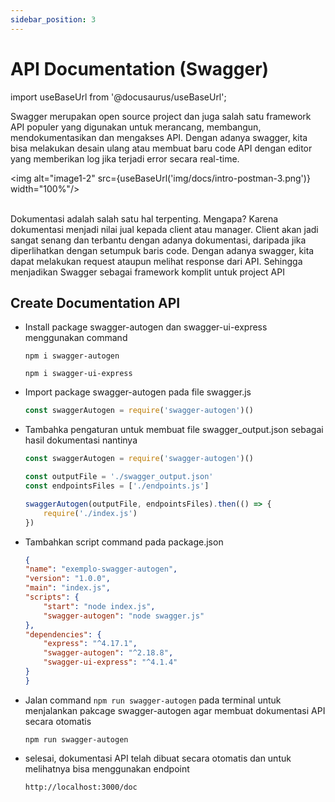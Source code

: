 ```yaml
---
sidebar_position: 3
---
```


# API Documentation (Swagger)

import useBaseUrl from '@docusaurus/useBaseUrl';

Swagger merupakan open source project dan juga salah satu framework API populer yang digunakan untuk merancang, membangun, mendokumentasikan dan mengakses API. Dengan adanya swagger, kita bisa melakukan desain ulang atau membuat baru code API dengan editor yang memberikan log jika terjadi error secara real-time.

<img alt="image1-2" src={useBaseUrl('img/docs/intro-postman-3.png')} width="100%"/>
<br/>
<br/>

Dokumentasi adalah salah satu hal terpenting. Mengapa? Karena dokumentasi menjadi nilai jual kepada client atau manager. Client akan jadi sangat senang dan terbantu dengan adanya dokumentasi, daripada jika diperlihatkan dengan setumpuk baris code. Dengan adanya swagger, kita dapat melakukan request ataupun melihat response dari API. Sehingga menjadikan Swagger sebagai framework komplit untuk project API

## Create Documentation API

- Install package swagger-autogen dan swagger-ui-express menggunakan command 
    ```shell
    npm i swagger-autogen
    ```
    ```shell
    npm i swagger-ui-express
    ```
- Import package swagger-autogen pada file swagger.js
    ```js title='swagger.js'
    const swaggerAutogen = require('swagger-autogen')()
    ```
- Tambahka pengaturan untuk membuat file swagger_output.json sebagai hasil dokumentasi nantinya
    ```js title='swagger.js' {3-8}
    const swaggerAutogen = require('swagger-autogen')()

    const outputFile = './swagger_output.json'
    const endpointsFiles = ['./endpoints.js']

    swaggerAutogen(outputFile, endpointsFiles).then(() => {
        require('./index.js')
    })                          
    ```

- Tambahkan script command pada package.json
    ```json {7} title='package.json'
    {
    "name": "exemplo-swagger-autogen",
    "version": "1.0.0",
    "main": "index.js",
    "scripts": {
        "start": "node index.js",
        "swagger-autogen": "node swagger.js"
    },
    "dependencies": {
        "express": "^4.17.1",
        "swagger-autogen": "^2.18.8",
        "swagger-ui-express": "^4.1.4"
    }
    }
    ```
- Jalan command `npm run swagger-autogen` pada terminal untuk menjalankan pakcage swagger-autogen agar membuat dokumentasi API secara otomatis
    ```shell
    npm run swagger-autogen
    ```
- selesai, dokumentasi API telah dibuat secara otomatis dan untuk melihatnya bisa menggunakan endpoint 
    ```
    http://localhost:3000/doc
    ```